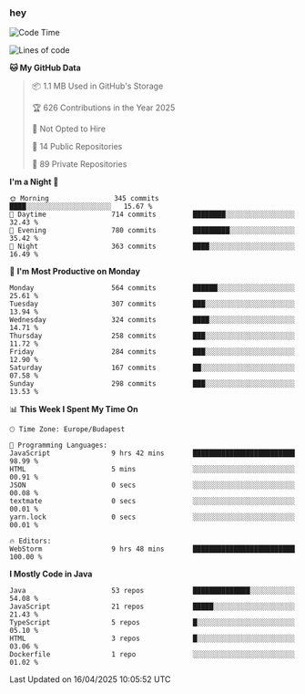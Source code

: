 ### hey

<!--START_SECTION:waka-->
![Code Time](http://img.shields.io/badge/Code%20Time-1%2C179%20hrs%2027%20mins-blue)

![Lines of code](https://img.shields.io/badge/From%20Hello%20World%20I%27ve%20Written-2.6%20million%20lines%20of%20code-blue)

**🐱 My GitHub Data** 

> 📦 1.1 MB Used in GitHub's Storage 
 > 
> 🏆 626 Contributions in the Year 2025
 > 
> 🚫 Not Opted to Hire
 > 
> 📜 14 Public Repositories 
 > 
> 🔑 89 Private Repositories 
 > 
**I'm a Night 🦉** 

```text
🌞 Morning                345 commits         ████░░░░░░░░░░░░░░░░░░░░░   15.67 % 
🌆 Daytime                714 commits         ████████░░░░░░░░░░░░░░░░░   32.43 % 
🌃 Evening                780 commits         █████████░░░░░░░░░░░░░░░░   35.42 % 
🌙 Night                  363 commits         ████░░░░░░░░░░░░░░░░░░░░░   16.49 % 
```
📅 **I'm Most Productive on Monday** 

```text
Monday                   564 commits         ██████░░░░░░░░░░░░░░░░░░░   25.61 % 
Tuesday                  307 commits         ███░░░░░░░░░░░░░░░░░░░░░░   13.94 % 
Wednesday                324 commits         ████░░░░░░░░░░░░░░░░░░░░░   14.71 % 
Thursday                 258 commits         ███░░░░░░░░░░░░░░░░░░░░░░   11.72 % 
Friday                   284 commits         ███░░░░░░░░░░░░░░░░░░░░░░   12.90 % 
Saturday                 167 commits         ██░░░░░░░░░░░░░░░░░░░░░░░   07.58 % 
Sunday                   298 commits         ███░░░░░░░░░░░░░░░░░░░░░░   13.53 % 
```


📊 **This Week I Spent My Time On** 

```text
🕑︎ Time Zone: Europe/Budapest

💬 Programming Languages: 
JavaScript               9 hrs 42 mins       █████████████████████████   98.99 % 
HTML                     5 mins              ░░░░░░░░░░░░░░░░░░░░░░░░░   00.91 % 
JSON                     0 secs              ░░░░░░░░░░░░░░░░░░░░░░░░░   00.08 % 
textmate                 0 secs              ░░░░░░░░░░░░░░░░░░░░░░░░░   00.01 % 
yarn.lock                0 secs              ░░░░░░░░░░░░░░░░░░░░░░░░░   00.01 % 

🔥 Editors: 
WebStorm                 9 hrs 48 mins       █████████████████████████   100.00 % 
```

**I Mostly Code in Java** 

```text
Java                     53 repos            ██████████████░░░░░░░░░░░   54.08 % 
JavaScript               21 repos            █████░░░░░░░░░░░░░░░░░░░░   21.43 % 
TypeScript               5 repos             █░░░░░░░░░░░░░░░░░░░░░░░░   05.10 % 
HTML                     3 repos             █░░░░░░░░░░░░░░░░░░░░░░░░   03.06 % 
Dockerfile               1 repo              ░░░░░░░░░░░░░░░░░░░░░░░░░   01.02 % 
```




 Last Updated on 16/04/2025 10:05:52 UTC
<!--END_SECTION:waka-->
